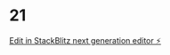 # 21

[Edit in StackBlitz next generation editor ⚡️](https://stackblitz.com/~/github.com/lxh159357NB/21)